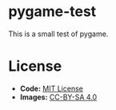 # pygame-test
This is a small test of pygame.

# License
* **Code:** [MIT License](http://opensource.org/licenses/MIT)
* **Images:** [CC-BY-SA 4.0](https://creativecommons.org/licenses/by-sa/4.0/)
